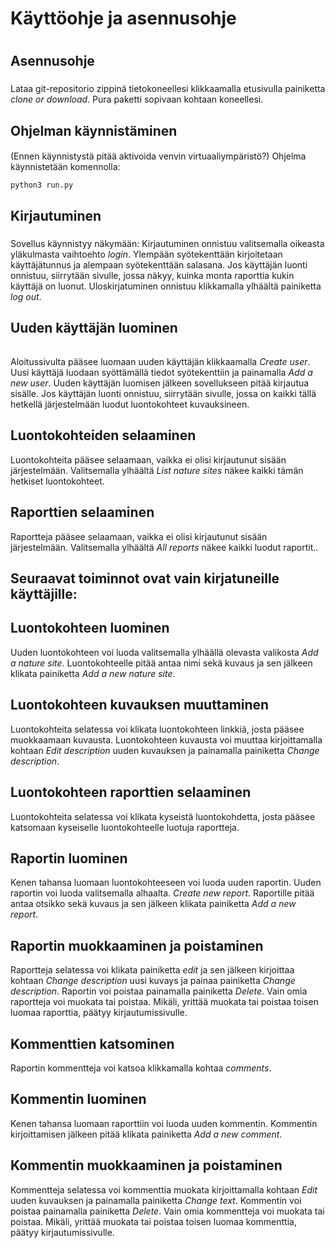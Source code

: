 # Käyttöohje ja asennusohje <h1>
  
## Asennusohje <h3>  
Lataa git-repositorio zippinä tietokoneellesi klikkaamalla etusivulla painiketta _clone or download_. Pura paketti sopivaan kohtaan koneellesi. 

## Ohjelman käynnistäminen <h4>
(Ennen käynnistystä pitää aktivoida venvin virtuaaliympäristö?) Ohjelma käynnistetään komennolla:
```
python3 run.py

```

## Kirjautuminen <h5>
Sovellus käynnistyy näkymään: 
Kirjautuminen onnistuu valitsemalla oikeasta yläkulmasta vaihtoehto _login_. Ylempään syötekenttään kirjoitetaan käyttäjätunnus ja alempaan syötekenttään salasana.
Jos käyttäjän luonti onnistuu, siirrytään sivulle, jossa näkyy, kuinka monta raporttia kukin käyttäjä on luonut. Uloskirjatuminen onnistuu klikkamalla ylhäältä painiketta _log out_.

## Uuden käyttäjän luominen <h6>
Aloitussivulta pääsee luomaan uuden käyttäjän klikkaamalla _Create user_. Uusi käyttäjä luodaan syöttämällä tiedot syötekenttiin ja painamalla _Add a new user_. Uuden käyttäjän luomisen jälkeen sovellukseen pitää kirjautua sisälle.
Jos käyttäjän luonti onnistuu, siirrytään sivulle, jossa on kaikki tällä hetkellä järjestelmään luodut luontokohteet kuvauksineen.

## Luontokohteiden selaaminen <h7> 
Luontokohteita pääsee selaamaan, vaikka ei olisi kirjautunut sisään järjestelmään. Valitsemalla ylhäältä _List nature sites_ näkee kaikki tämän hetkiset luontokohteet.

## Raporttien selaaminen <h8> 
Raportteja pääsee selaamaan, vaikka ei olisi kirjautunut sisään järjestelmään. Valitsemalla ylhäältä _All reports_ näkee kaikki luodut raportit..

## Seuraavat toiminnot ovat vain kirjatuneille käyttäjille: <h9>

## Luontokohteen luominen <h10>
Uuden luontokohteen voi luoda valitsemalla ylhäällä olevasta valikosta _Add a nature site_. Luontokohteelle pitää antaa nimi sekä kuvaus ja sen jälkeen klikata painiketta _Add a new nature site_.

## Luontokohteen kuvauksen muuttaminen <h11>
Luontokohteita selatessa voi klikata luontokohteen linkkiä, josta pääsee muokkaamaan kuvausta. Luontokohteen kuvausta voi muuttaa kirjoittamalla kohtaan _Edit description_ uuden kuvauksen ja painamalla painiketta _Change description_.

## Luontokohteen raporttien selaaminen <h12>
Luontokohteita selatessa voi klikata kyseistä luontokohdetta, josta pääsee katsomaan kyseiselle luontokohteelle luotuja raportteja.

## Raportin luominen <h13>
Kenen tahansa luomaan luontokohteeseen voi luoda uuden raportin. Uuden raportin voi luoda valitsemalla alhaalta. _Create new report_. Raportille pitää antaa otsikko sekä kuvaus ja sen jälkeen klikata painiketta _Add a new report_.

## Raportin muokkaaminen ja poistaminen <h12>
Raportteja selatessa voi klikata painiketta _edit_ ja sen jälkeen kirjoittaa kohtaan _Change description_ uusi kuvays ja painaa painiketta _Change description_. Raportin voi poistaa painamalla painiketta _Delete_. Vain omia raportteja voi muokata tai poistaa. Mikäli, yrittää muokata tai poistaa toisen luomaa raporttia, päätyy kirjautumissivulle.

## Kommenttien katsominen <h13>
Raportin kommentteja voi katsoa klikkamalla kohtaa _comments_.

## Kommentin luominen <h14>
Kenen tahansa luomaan raporttiin voi luoda uuden kommentin. Kommentin kirjoittamisen jälkeen pitää klikata painiketta _Add a new comment_.

## Kommentin muokkaaminen ja poistaminen <h15>
Kommentteja selatessa voi kommenttia muokata kirjoittamalla kohtaan _Edit_ uuden kuvauksen ja painamalla painiketta _Change text_. Kommentin voi poistaa painamalla painiketta _Delete_. Vain omia kommentteja voi muokata tai poistaa. Mikäli, yrittää muokata tai poistaa toisen luomaa kommenttia, päätyy kirjautumissivulle.
